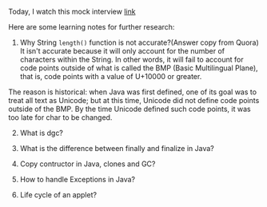 Today, I watch this mock interview [link](https://www.youtube.com/watch?v=sGg-mhUMbyA)

Here are some learning notes for further research:

1. Why String `length()` function is not accurate?(Answer copy from Quora)
It isn't accurate because it will only account for the number of characters within the String. In other words, it will fail to account for code points outside of what is called the BMP (Basic Multilingual Plane), that is, code points with a value of U+10000 or greater.

The reason is historical: when Java was first defined, one of its goal was to treat all text as Unicode; but at this time, Unicode did not define code points outside of the BMP. By the time Unicode defined such code points, it was too late for char to be changed.

2. What is dgc?

3. What is the difference between finally and finalize in Java?

4. Copy contructor in Java, clones and GC?

5. How to handle Exceptions in Java?

6. Life cycle of an applet?
